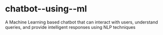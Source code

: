# chatbot--using--ml
A Machine Learning based chatbot that can interact with users, understand queries, and provide intelligent responses using NLP techniques
